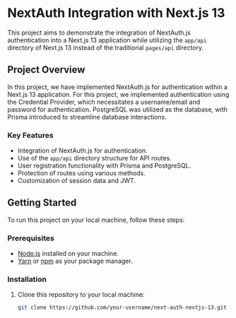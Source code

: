 # NextAuth Integration with Next.js 13

This project aims to demonstrate the integration of NextAuth.js authentication into a Next.js 13 application while utilizing the `app/api` directory of Next.js 13 instead of the traditional `pages/api` directory.

## Project Overview

In this project, we have implemented NextAuth.js for authentication within a Next.js 13 application. For this project, we implemented authentication using the Credential Provider, which necessitates a username/email and password for authentication. PostgreSQL was utilized as the database, with Prisma introduced to streamline database interactions.

### Key Features

- Integration of NextAuth.js for authentication.
- Use of the `app/api` directory structure for API routes.
- User registration functionality with Prisma and PostgreSQL.
- Protection of routes using various methods.
- Customization of session data and JWT.

## Getting Started

To run this project on your local machine, follow these steps:

### Prerequisites

- [Node.js](https://nodejs.org/) installed on your machine.
- [Yarn](https://yarnpkg.com/) or [npm](https://www.npmjs.com/) as your package manager.

### Installation

1. Clone this repository to your local machine:

   ```bash
   git clone https://github.com/your-username/next-auth-nextjs-13.git
   ```

```

```
